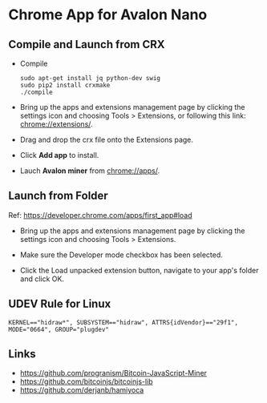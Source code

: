 # Chrome App for Avalon Nano

## Compile and Launch from CRX

* Compile
	```
	sudo apt-get install jq python-dev swig
	sudo pip2 install crxmake
	./compile
	```

* Bring up the apps and extensions management page by clicking the settings icon and choosing Tools > Extensions, or following this link: [chrome://extensions/](chrome://extensions/).

* Drag and drop the crx file onto the Extensions page.

* Click **Add app** to install.

* Lauch **Avalon miner** from [chrome://apps/](chrome://apps/).


## Launch from Folder
Ref: https://developer.chrome.com/apps/first_app#load

* Bring up the apps and extensions management page by clicking the settings icon and choosing Tools > Extensions.

* Make sure the Developer mode checkbox has been selected.

* Click the Load unpacked extension button, navigate to your app's folder and click OK.

## UDEV Rule for Linux
`KERNEL=="hidraw*", SUBSYSTEM=="hidraw", ATTRS{idVendor}=="29f1", MODE="0664", GROUP="plugdev"`


## Links
* https://github.com/progranism/Bitcoin-JavaScript-Miner
* https://github.com/bitcoinjs/bitcoinjs-lib
* https://github.com/derjanb/hamiyoca
